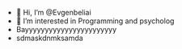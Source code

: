- 👋 Hi, I’m @Evgenbeliai
- 👀 I’m interested in Programming and psycholog
- Bayyyyyyyyyyyyyyyyyyyyyyy
- sdmaskdnmksamda
